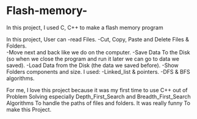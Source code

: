 # Flash-memory-
In this project, I used C, C++ to make a flash memory program

In this project, User can 
-read Files.
-Cut, Copy, Paste and Delete Files & Folders.  
-Move next and back like we do on the computer.
-Save Data To the Disk (so when we close the program and run it later we can go to data we saved).
-Load Data from the Disk (the data we saved before).
-Show Folders components and size.
I used:
-Linked_list & pointers.
-DFS & BFS algorithms.

For me, I love this project because it was my first time to use C++ out of Problem Solving especially Depth_First_Search and 
Breadth_First_Search Algorithms To handle the paths of files and folders. 
It was really funny To make this Project.
